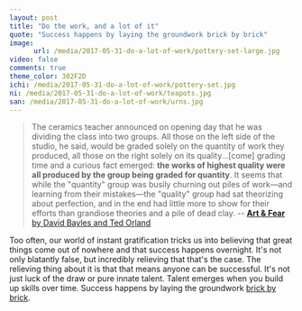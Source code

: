 ```yaml
---
layout: post
title: "Do the work, and a lot of it"
quote: "Success happens by laying the groundwork brick by brick"
image:
      url: /media/2017-05-31-do-a-lot-of-work/pottery-set-large.jpg
video: false
comments: true
theme_color: 302F2D
ichi: /media/2017-05-31-do-a-lot-of-work/pottery-set.jpg
ni: /media/2017-05-31-do-a-lot-of-work/teapots.jpg
san: /media/2017-05-31-do-a-lot-of-work/urns.jpg
---
```


> The ceramics teacher announced on opening day that he was dividing the class into two groups. All those on the left side of the studio, he said, would be graded solely on the quantity of work they produced, all those on the right solely on its quality...[come] grading time and a curious fact emerged: **the works of highest quality were all produced by the group being graded for quantity**. It seems that while the "quantity" group was busily churning out piles of work—and learning from their mistakes—the "quality" group had sat theorizing about perfection, and in the end had little more to show for their efforts than grandiose theories and a pile of dead clay.
-- [**Art & Fear** by David Bayles and Ted Orland](https://www.amazon.com/dp/B0042JSQLU/)

Too often, our world of instant gratification tricks us into believing that great things come out of nowhere and that success happens overnight. It's not only blatantly false, but incredibly relieving that that's the case. The relieving thing about it is that that means anyone can be successful. It's not just luck of the draw or pure innate talent. Talent emerges when you build up skills over time. Success happens by laying the groundwork [brick by brick](https://stackingthebricks.com/stacking-the-bricks/).

